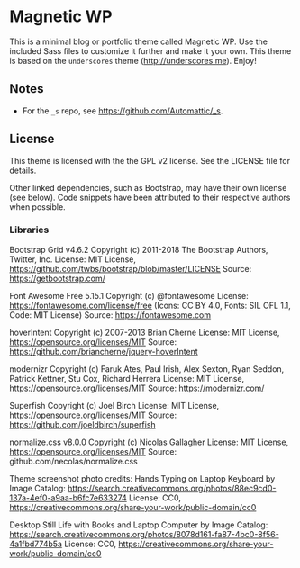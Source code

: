 Magnetic WP
============

This is a minimal blog or portfolio theme called Magnetic WP. Use the included Sass files to customize it further and make it your own. This theme is based on the `underscores` theme (http://underscores.me). Enjoy!

Notes
-----
* For the `_s` repo, see https://github.com/Automattic/_s.

License
-------
This theme is licensed with the the GPL v2 license. See the LICENSE file for details. 

Other linked dependencies, such as Bootstrap, may have their own license (see below). Code snippets have been attributed to their respective authors when possible.  

### Libraries

Bootstrap Grid v4.6.2
Copyright (c) 2011-2018 The Bootstrap Authors, Twitter, Inc.
License: MIT License, https://github.com/twbs/bootstrap/blob/master/LICENSE
Source: https://getbootstrap.com/

Font Awesome Free 5.15.1
Copyright (c) @fontawesome
License: https://fontawesome.com/license/free (Icons: CC BY 4.0, Fonts: SIL OFL 1.1, Code: MIT License)
Source: https://fontawesome.com

hoverIntent
Copyright (c) 2007-2013 Brian Cherne
License: MIT License, https://opensource.org/licenses/MIT
Source: https://github.com/briancherne/jquery-hoverIntent

modernizr
Copyright (c) Faruk Ates, Paul Irish, Alex Sexton, Ryan Seddon, Patrick Kettner, Stu Cox, Richard Herrera
License: MIT License, https://opensource.org/licenses/MIT
Source: https://modernizr.com/

Superfish
Copyright (c) Joel Birch
License: MIT License, https://opensource.org/licenses/MIT
Source: https://github.com/joeldbirch/superfish

normalize.css v8.0.0
Copyright (c) Nicolas Gallagher
License: MIT License, https://opensource.org/licenses/MIT
Source: github.com/necolas/normalize.css

Theme screenshot photo credits:
Hands Typing on Laptop Keyboard by Image Catalog: https://search.creativecommons.org/photos/88ec9cd0-137a-4ef0-a9aa-b6fc7e633274
License: CC0, https://creativecommons.org/share-your-work/public-domain/cc0

Desktop Still Life with Books and Laptop Computer by Image Catalog: https://search.creativecommons.org/photos/8078d161-fa87-4bc0-8f56-4a1fbd774b5a 
License: CC0, https://creativecommons.org/share-your-work/public-domain/cc0